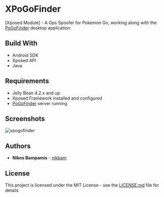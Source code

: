 # XPoGoFinder

[Xposed Module] - A Gps Spoofer for Pokemon Go, working along with the [PoGoFinder](https://github.com/Nik-Bam/WordSearcher) desktop application.

## Build With

* Android SDK
* Xposed API
* Java

## Requirements

* Jelly Bean 4.2.x and up
* Xposed Framework installed and configured
* [PoGoFinder](https://github.com/Nik-Bam/WordSearcher) server running

## Screenshots

![xpogofinder](https://cloud.githubusercontent.com/assets/22759513/19280333/0a291d76-8fee-11e6-9a1f-c63ed4a3756a.png)

## Authors

* **Nikos Bampamis** - [nikbam](https://github.com/nikbam)

## License

This project is licensed under the MIT License - see the [LICENSE.md](LICENSE.md) file for details
